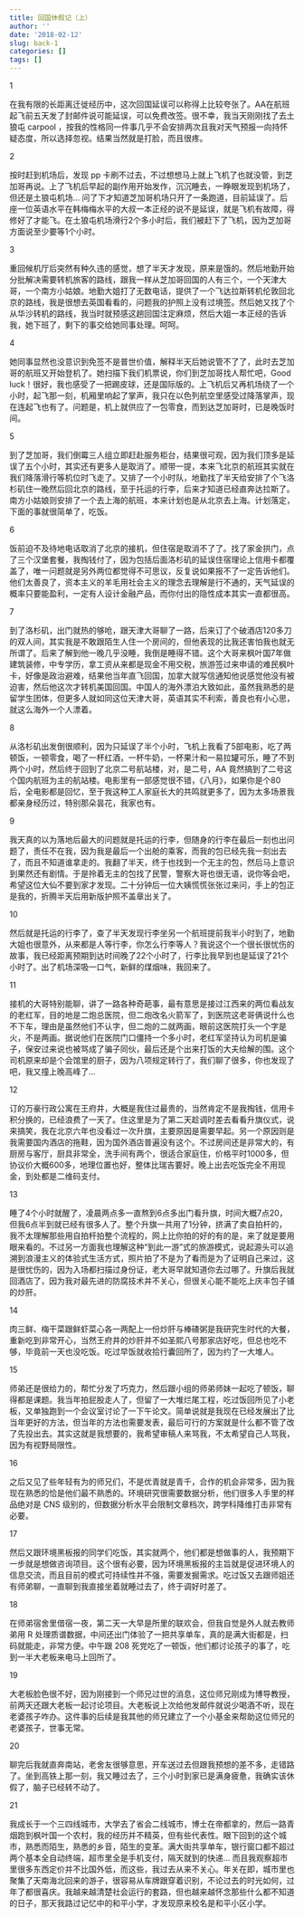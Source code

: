 ```yaml
---
title: 回国休假记（上）
author: ''
date: '2018-02-12'
slug: back-1
categories: []
tags: []
---
```


1 

在我有限的长距离迁徙经历中，这次回国延误可以称得上比较夸张了。AA在航班起飞前五天发了封邮件说可能延误，可以免费改签。很不幸，我当天刚刚找了去土狼屯 carpool ，按我的性格同一件事几乎不会安排两次且我对天气预报一向持怀疑态度，所以选择忽视。结果当然就是打脸，而且很疼。

2

按时赶到机场后，发现 pp 卡刷不过去，不过想想马上就上飞机了也就没管，到芝加哥再说。上了飞机后早起的副作用开始发作，沉沉睡去，一睁眼发现到机场了，但还是土狼屯机场… 问了下才知道芝加哥机场只开了一条跑道，目前延误了。后座一位英语水平在韩梅梅水平的大叔一本正经的说不是延误，就是飞机有故障，得修好了才能飞。在土狼屯机场滑行2个多小时后，我们被赶下了飞机，因为芝加哥方面说至少要等1个小时。

3

重回候机厅后突然有种久违的感觉，想了半天才发现，原来是饿的。然后地勤开始分批解决需要转机旅客的路线，跟我一样从芝加哥回国的人有三个，一个天津大哥，一个南方小姑娘。地勤大姐打了无数电话，提供了一个飞达拉斯转机伦敦回北京的路线，我是很想去英国看看的，问题我的护照上没有过境签。然后她又找了个从华沙转机的路线，我当时就预感这趟回国注定麻烦，然后大姐一本正经的告诉我，她下班了，剩下的事交给她同事处理。呵呵。

4

她同事显然也没意识到免签不是普世价值，解释半天后她说管不了了，此时去芝加哥的航班又开始登机了。她扫描下我们机票说，你们到芝加哥找人帮忙吧，Good luck！很好，我也感受了一把踢皮球，还是国际版的。上飞机后又再机场绕了一个小时，起飞那一刻，机厢里响起了掌声，我只在以色列航空里感受过降落掌声，现在连起飞也有了。问题是，机上就供应了一包零食，而到达芝加哥时，已是晚饭时间。

5

到了芝加哥，我们倒霉三人组立即赶赴服务柜台，结果很可观，因为我们顶多是延误了五个小时，其实还有更多人是取消了。顺带一提，本来飞北京的航班其实就在我们降落滑行等机位时飞走了。又排了一个小时队，地勤找了半天给安排了个飞洛杉矶住一晚然后回北京的路线，至于托运的行李，后来才知道已经直奔达拉斯了。南方小姑娘则安排了一个去上海的航班，本来计划也是从北京去上海。计划落定，下面的事就很简单了，吃饭。

6

饭前迫不及待地电话取消了北京的接机，但住宿是取消不了了。找了家金拱门，点了三个汉堡套餐，我掏钱付了，因为包括后面洛杉矶的延误住宿理论上信用卡都覆盖了，唯一问题就是另外两位都觉得不可思议，反复说如果报不了一定告诉他们。他们太善良了，资本主义的羊毛用社会主义的理念去理解是行不通的，天气延误的概率只要能盈利，一定有人设计金融产品，而你付出的隐性成本其实一直都很高。

7

到了洛杉矶，出门就热的够呛，跟天津大哥聊了一路，后来订了个破酒店120多刀的双人间，其实我是不敢跟陌生人住一个房间的，但他表现的比我还害怕我也就无所谓了。后来了解到他一晚几乎没睡，我倒是睡得不错。这个大哥来枫叶国7年做建筑装修，中专学历，拿工资从来都是现金不用交税，旅游签过来申请的难民枫叶卡，好像是政治避难，结果他当年直飞回国，加拿大就写信通知他说感觉他没有被迫害，然后他这次才转机美国回国。中国人的海外漂泊大致如此，虽然我熟悉的是留学生团体，但更多人就如同这位天津大哥，英语其实不利索，善良也有小心思，就这么海外一个人漂着。

8

从洛杉矶出发倒很顺利，因为只延误了半个小时，飞机上我看了5部电影，吃了两顿饭，一顿零食，喝了一杯红酒，一杯牛奶，一杯果汁和一易拉罐可乐，睡了不到两个小时，然后终于回到了北京二号航站楼，对，是二号，AA 竟然搞到了二号这个国内航班为主的航站楼。电影里有一部感觉很不错，《八月》，如果你是个80后，全电影都是回忆，至于我这种工人家庭长大的共鸣就更多了，因为太多场景我都亲身经历过，特别那朵昙花，我家也有。

9

我天真的以为落地后最大的问题就是托运的行李，但随身的行李在最后一刻也出问题了，责任不在我，因为我是最后一个出舱的乘客，而我的包已经先我一刻出去了，而且不知道谁拿走的。我翻了半天，终于也找到一个无主的包，然后马上意识到果然还有剧情。于是拎着无主的包找了民警，警察大哥也很无语，说你等会吧，希望这位大仙不要到家才发现。二十分钟后一位大姨慌慌张张过来问，手上的包正是我的，折腾半天后用新版护照不盖章出关了。

10

然后就是托运的行李了，查了半天发现行李坐另一个航班提前我半小时到了，地勤大姐也很意外，从来都是人等行李，你怎么行李等人？我说这个一个很长很忧伤的故事，我已经距离预期到达时间晚了22个小时了，行李比我早到也是延误了21个小时了。出了机场深吸一口气，新鲜的煤烟味，我回来了。

11

接机的大哥特别能聊，讲了一路各种奇葩事，最有意思是接过江西来的两位看战友的老红军，目的地是二炮总医院，但二炮改名火箭军了，到医院这老哥俩说什么也不下车，理由是虽然他们不认字，但二炮的二就两画，眼前这医院打头一个字是火，不是两画。据说他们在医院门口僵持一个多小时，老红军坚持认为司机是骗子，保安过来说也被骂成了骗子同伙，最后还是个出来打饭的大夫给解的围。这个司机原来却是个会馆里的厨子，因为八项规定转行了，我们聊了很多，你也发现了吧，我又撞上晚高峰了…

12

订的万豪行政公寓在王府井，大概是我住过最贵的，当然肯定不是我掏钱，信用卡积分换的，已经浪费了一天了。住这里是为了第二天趁调时差去看看升旗仪式，说来搞笑，我在北京六年也没看过一次升旗，主要原因是需要早起。另一个原因则是我需要国内酒店的拖鞋，因为国外酒店普遍没有这个。不过房间还是非常大的，有厨房与客厅，厨具非常全，洗手间有两个，很适合家庭住，价格平时1000多，但协议价大概600多，地理位置也好，整体比瑞吉要好。晚上出去吃饭完全不用现金，到处都是二维码支付。

13

睡了4个小时就醒了，凌晨两点多一直熬到6点多出门看升旗，时间大概7点20，但我6点半到就已经有很多人了。整个升旗一共用了1分钟，挤满了卖自拍杆的，我不太理解那些用自拍杆拍整个流程的，网上比你拍的好的有的是，来了就是要用眼来看的。不过另一方面我也理解这种“到此一游”式的旅游模式，说起源头可以追溯到浪漫主义的体验式生活方式，照片拍了不是为了看而是为了证明自己来过，这是很忧伤的，因为入场都扫描过身份证，老大哥早就知道你去过哪了。升旗后我就回酒店了，因为我对最先进的防腐技术并不关心，但很关心能不能吃上庆丰包子铺的炒肝。

14

肉三鲜、梅干菜跟鲜虾菜心各一两配上一份炒肝与棒碴粥是我研究生时代的大餐，重新吃到非常开心，当然王府井的炒肝并不如圣熙八号那家店好吃，但总也吃不够，毕竟前一天也没吃饭。吃过早饭就收拾行囊回所了，因为约了一大堆人。

15

师弟还是很给力的，帮忙分发了巧克力，然后跟小组的师弟师妹一起吃了顿饭，聊得都是课题。我当年拍屁股走人了，但留了一大堆烂尾工程，吃过饭回所见了小老板，又单独跑到一个会议室讨论了一下午论文。简单说就是我现在已经发展出了比当年更好的方法，但当年的方法也需要发表，最后可行的方案就是什么都不管了改了先投出去。其实这就是我想要的，我希望审稿人来骂我，不太希望自己人骂我，因为有视野局限性。

16

之后又见了些年轻有为的师兄们，不是优青就是青千，合作的机会非常多，因为我现在熟悉的恰是他们最不熟悉的。环境研究很需要数据分析，他们很多人手里的样品绝对是 CNS 级别的，但数据分析水平会限制文章档次，跨学科降维打击非常有必要。

17

然后又跟环境黑板报的同学们吃饭，其实就两个，他们都是想做事的人，我预期下一步就是想做咨询项目。这个很有必要，因为环境黑板报的主旨就是促进环境人的信息交流，而且目前的模式可持续性并不强，需要发掘需求。吃过饭又去跟师姐还有师弟聊，一直聊到我直接坐着就睡过去了，终于调好时差了。

18

在师弟宿舍里借宿一夜，第二天一大早是所里的联欢会，但我自觉是外人就去教师弟用 R 处理质谱数据，中间还出门体验了一把共享单车，真的是满大街都是，扫码就能走，非常方便。中午跟 208 死党吃了一顿饭，他们都讨论孩子的事了，吃到一半大老板来电马上回所了。

19

大老板脸色很不好，因为刚接到一个师兄过世的消息，这位师兄刚成为博导教授，前两天还跟大老板一起讨论项目。大老板说上次给他发邮件就说少喝酒不听，现在老婆孩子咋办。这件事的后续是我其他的师兄建立了一个小基金来帮助这位师兄的老婆孩子，世事无常。

20

聊完后我就直奔南站，老舍友很够意思，开车送过去但跟我预想的差不多，走错路了。坐到高铁上那一刻，我又睡过去了，三个小时到家已是满身疲惫，我确实该休假了，脑子已经转不动了。

21

我成长于一个三四线城市，大学去了省会二线城市，博士在帝都拿的，然后一路青烟跑到枫叶国一个农村，我的经历并不精英，但有些代表性。眼下回到的这个城市，熟悉而陌生，熟悉的乡音，陌生的变革。满大街共享单车，银行窗口都不超过两个基本全自动终端，超市里全是手机支付，隔天就到的快递… 而且我观察超市里很多东西定价并不比国外低，而这些，我过去从来不关心。年关在即，城市里也聚集了天南海北回来的游子，很容易从车牌跟穿着识别，不论过去的时光如何，过年了都很喜庆。我越来越清楚社会运行的套路，但也越来越怀念那些什么都不知道的日子，那天我路过记忆中的和平小学，才发现原来校名是和平小区小学。